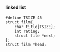 #### linked list


    #define TSIZE 45
    struct film{
	    char title[TSIZE];
	    int rating;
	    struct file *next;
    };
    struct film *head;

